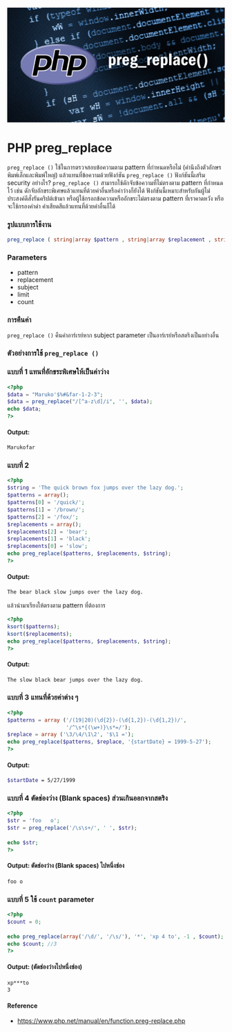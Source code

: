 ![](images/day4.png)

# PHP preg_replace

`preg_replace ()` ใช้ในการตรวจสอบข้อความตาม pattern ที่กำหนดหรือไม่ (คำนึงถึงตัวอักษรพิมพ์เล็กและพิมพ์ใหญ่) แล้วแทนที่ข้อความด้วยฟังก์ชัน `preg_replace ()`  ฟังก์ชันนี้เสริม security อย่างไร? `preg_replace ()` สามารถใช้ดักจับข้อความที่ไม่ตรงตาม pattern ที่กำหนดไว้ เช่น ดักจับอักขระพิเศษแล้วแทนที่ด้วยค่าอื่นหรือค่าว่างก็ยังได้  ฟังก์ชันนี้เหมาะสำหรับกันผู้ไม่ประสงค์ดีสั่งรันคริปต์เข้ามา หรือผู้ใช้กรอกข้อความหรืออักขระไม่ตรงตาม pattern ที่เราคาดหวัง หรือจะใช้กรองคำด่า คำเสียดสีแล้วแทนที่ด้วยคำอื่นก็ได้ 

### รูปแบบการใช้งาน

```php 
preg_replace ( string|array $pattern , string|array $replacement , string|array $subject , int $limit = -1 , int &$count = null ) : string|array|null
```

### Parameters 

- pattern
- replacement
- subject
- limit
- count

### การคืนค่า

`preg_replace ()` คืนค่าอาร์เรย์หาก subject parameter เป็นอาร์เรย์หรือสตริงเป็นอย่างอื่น 

### ตัวอย่างการใช้ `preg_replace ()`

### แบบที่ 1 แทนที่อักขระพิเศษให้เป็นค่าว่าง

```php 
<?php
$data = "Maruko'$%#&far-1-2-3"; 
$data = preg_replace("/[^a-z\d]/i", '', $data);
echo $data;
?>
```
#### Output:

```bash
Marukofar
```
### แบบที่ 2 

```php 
<?php
$string = 'The quick brown fox jumps over the lazy dog.';
$patterns = array();
$patterns[0] = '/quick/';
$patterns[1] = '/brown/';
$patterns[2] = '/fox/';
$replacements = array();
$replacements[2] = 'bear';
$replacements[1] = 'black';
$replacements[0] = 'slow';
echo preg_replace($patterns, $replacements, $string);
?>
```
#### Output:

```bash
The bear black slow jumps over the lazy dog.
```
แล้วนำมาเรียงให้ตรงตาม pattern ที่ต้องการ

```php 
<?php
ksort($patterns);
ksort($replacements);
echo preg_replace($patterns, $replacements, $string);
?>
```
#### Output:

```bash
The slow black bear jumps over the lazy dog.
```
### แบบที่ 3 แทนที่ด้วยค่าต่าง ๆ 

```php 
<?php
$patterns = array ('/(19|20)(\d{2})-(\d{1,2})-(\d{1,2})/',
                   '/^\s*{(\w+)}\s*=/');
$replace = array ('\3/\4/\1\2', '$\1 =');
echo preg_replace($patterns, $replace, '{startDate} = 1999-5-27');
?>
```
#### Output:

```bash
$startDate = 5/27/1999
```
### แบบที่ 4 ตัดช่องว่าง (Blank spaces) ส่วนเกินออกจากสตริง 

```php 
<?php
$str = 'foo   o';
$str = preg_replace('/\s\s+/', ' ', $str);

echo $str;
?>
```
#### Output: ตัดช่องว่าง (Blank spaces) ไปหนึ่งช่อง

```bash
foo o
```
### แบบที่ 5 ใช้ `count` parameter

```php 
<?php
$count = 0;

echo preg_replace(array('/\d/', '/\s/'), '*', 'xp 4 to', -1 , $count);
echo $count; //3
?>
```
#### Output: (ตัดช่องว่างไปหนึ่งช่อง)

```bash
xp***to
3
```

#### Reference
- https://www.php.net/manual/en/function.preg-replace.php